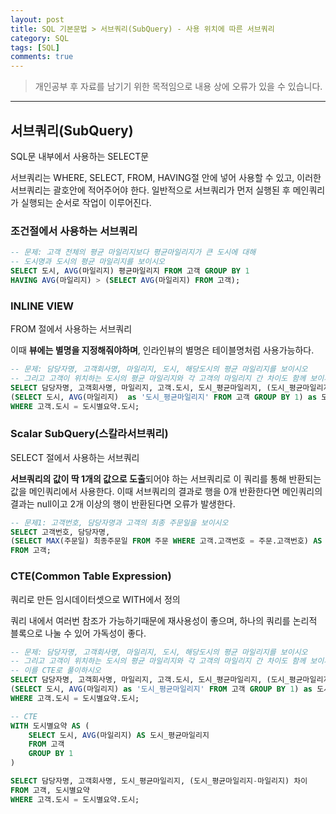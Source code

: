 ```yaml
---
layout: post
title: SQL 기본문법 > 서브쿼리(SubQuery) - 사용 위치에 따른 서브쿼리 
category: SQL
tags: [SQL]
comments: true
---
```


> 개인공부 후 자료를 남기기 위한 목적임으로 내용 상에 오류가 있을 수 있습니다.    

<hr>


## 서브쿼리(SubQuery)

SQL문 내부에서 사용하는 SELECT문

서브쿼리는 WHERE, SELECT, FROM, HAVING절 안에 넣어 사용할 수 있고, 이러한 서브쿼리는 괄호안에 적어주어야 한다. 일반적으로 서브쿼리가 먼저 실행된 후 메인쿼리가 실행되는 순서로 작업이 이루어진다. 


### 조건절에서 사용하는 서브쿼리 

```sql 
-- 문제: 고객 전체의 평균 마일리지보다 평균마일리지가 큰 도시에 대해
-- 도시명과 도시의 평균 마일리지를 보이시오
SELECT 도시, AVG(마일리지) 평균마일리지 FROM 고객 GROUP BY 1
HAVING AVG(마일리지) > (SELECT AVG(마일리지) FROM 고객);
```


### INLINE VIEW

FROM 절에서 사용하는 서브쿼리 

이때 **뷰에는 별명을 지정해줘야하며**, 인라인뷰의 별명은 테이블명처럼 사용가능하다.

```sql
-- 문제: 담당자명, 고객회사명, 마일리지, 도시, 해당도시의 평균 마일리지를 보이시오
-- 그리고 고객이 위치하는 도시의 평균 마일리지와 각 고객의 마일리지 간 차이도 함께 보이시오
SELECT 담당자명, 고객회사명, 마일리지, 고객.도시, 도시_평균마일리지, (도시_평균마일리지-마일리지) 차이 FROM 고객,
(SELECT 도시, AVG(마일리지)  as '도시_평균마일리지' FROM 고객 GROUP BY 1) as 도시별요약 
WHERE 고객.도시 = 도시별요약.도시;
```



### Scalar SubQuery(스칼라서브쿼리)

SELECT 절에서 사용하는 서브쿼리

**서브쿼리의 값이 딱 1개의 값으로 도출**되어야 하는 서브쿼리로 이 쿼리를 통해 반환되는 값을 메인쿼리에서 사용한다. 이때 서브쿼리의 결과로 행을 0개 반환한다면 메인쿼리의 결과는 null이고 2개 이상의 행이 반환된다면 오류가 발생한다. 


```sql
-- 문제1: 고객번호, 담당자명과 고객의 최종 주문일을 보이시오
SELECT 고객번호, 담당자명, 
(SELECT MAX(주문일) 최종주문일 FROM 주문 WHERE 고객.고객번호 = 주문.고객번호) AS 최종주문일
FROM 고객;
```


### CTE(Common Table Expression)

쿼리로 만든 임시데이터셋으로 WITH에서 정의 

쿼리 내에서 여러번 참조가 가능하기때문에 재사용성이 좋으며, 하나의 쿼리를 논리적 블록으로 나눌 수 있어 가독성이 좋다. 


```sql 
-- 문제: 담당자명, 고객회사명, 마일리지, 도시, 해당도시의 평균 마일리지를 보이시오
-- 그리고 고객이 위치하는 도시의 평균 마일리지와 각 고객의 마일리지 간 차이도 함께 보이시오
-- 이를 CTE로 풀이하시오 
SELECT 담당자명, 고객회사명, 마일리지, 고객.도시, 도시_평균마일리지, (도시_평균마일리지-마일리지) 차이 FROM 고객,
(SELECT 도시, AVG(마일리지) as '도시_평균마일리지' FROM 고객 GROUP BY 1) as 도시별요약 
WHERE 고객.도시 = 도시별요약.도시;

-- CTE
WITH 도시별요약 AS (
    SELECT 도시, AVG(마일리지) AS 도시_평균마일리지
    FROM 고객
    GROUP BY 1
)

SELECT 담당자명, 고객회사명, 도시_평균마일리지, (도시_평균마일리지-마일리지) 차이 
FROM 고객, 도시별요약
WHERE 고객.도시 = 도시별요약.도시;
```
